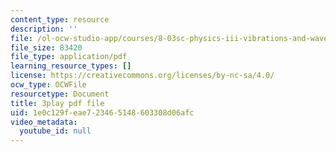 ```yaml
---
content_type: resource
description: ''
file: /ol-ocw-studio-app/courses/8-03sc-physics-iii-vibrations-and-waves-fall-2016/1e0c129feae723465148603308d06afc_I0YACDaY-ww.pdf
file_size: 83420
file_type: application/pdf
learning_resource_types: []
license: https://creativecommons.org/licenses/by-nc-sa/4.0/
ocw_type: OCWFile
resourcetype: Document
title: 3play pdf file
uid: 1e0c129f-eae7-2346-5148-603308d06afc
video_metadata:
  youtube_id: null
---
```


